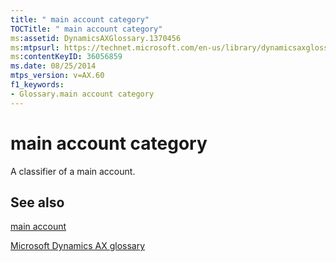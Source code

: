 ```yaml
---
title: " main account category"
TOCTitle: " main account category"
ms:assetid: DynamicsAXGlossary.1370456
ms:mtpsurl: https://technet.microsoft.com/en-us/library/dynamicsaxglossary.1370456(v=AX.60)
ms:contentKeyID: 36056859
ms.date: 08/25/2014
mtps_version: v=AX.60
f1_keywords:
- Glossary.main account category
---
```


# main account category

A classifier of a main account.

## See also

[main account](main-account.md)

[Microsoft Dynamics AX glossary](glossary/microsoft-dynamics-ax-glossary.md)

  



